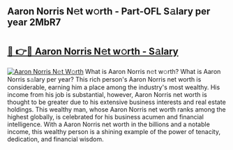 ## Aaron Norris N𝚎t w𝚘rth - Part-OFL S𝚊lary per year 2MbR7

# <h2><a href="http://gc00rke.nevu.top/?p=Aaron+Norris">🔗 👉🔴 Aaron Norris N𝚎t w𝚘rth - S𝚊lary</a></h2>

[![Aaron Norris N𝚎t W𝚘rth](https://i.imgur.com/EBH3L9S.jpeg)](http://gc00rke.nevu.top/?p=Aaron+Norris)
What is Aaron Norris n𝚎t w𝚘rth? What is Aaron Norris s𝚊lary per year?
This rich person's Aaron Norris net worth is considerable, earning him a place among the industry's most wealthy. His income from his job is substantial, however, Aaron Norris net worth is thought to be greater due to his extensive business interests and real estate holdings. This wealthy man, whose Aaron Norris net worth ranks among the highest globally, is celebrated for his business acumen and financial intelligence. With a Aaron Norris net worth in the billions and a notable income, this wealthy person is a shining example of the power of tenacity, dedication, and financial wisdom.
